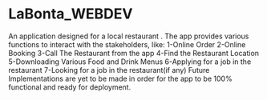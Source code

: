 # LaBonta_WEBDEV
An application designed for a local restaurant .
The app provides various functions to interact with the stakeholders, like:
1-Online Order
2-Online Booking
3-Call The Restaurant from the app
4-Find the Restaurant Location 
5-Downloading Various Food and Drink Menus
6-Applying for a job in the restaurant
7-Looking for a job in the restaurant(if any)
Future Implementations are yet to be made in order for the app to be 100% functional and ready for deployment.
